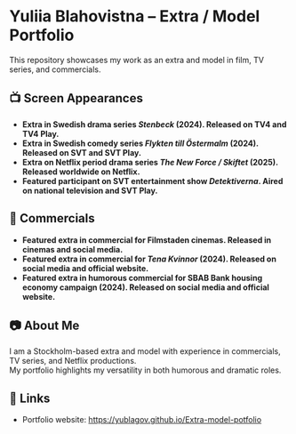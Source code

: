 # Yuliia Blahovistna – Extra / Model Portfolio

This repository showcases my work as an extra and model in film, TV series, and commercials.

## 📺 Screen Appearances
- **Extra in Swedish drama series *Stenbeck* (2024). Released on TV4 and TV4 Play.**
- **Extra in Swedish comedy series *Flykten till Östermalm* (2024). Released on SVT and SVT Play.**
- **Extra on Netflix period drama series *The New Force / Skiftet* (2025). Released worldwide on Netflix.**
- **Featured participant on SVT entertainment show *Detektiverna*. Aired on national television and SVT Play.**

## 📢 Commercials
- **Featured extra in commercial for Filmstaden cinemas. Released in cinemas and social media.**
- **Featured extra in commercial for *Tena Kvinnor* (2024). Released on social media and official website.**
- **Featured extra in humorous commercial for SBAB Bank housing economy campaign (2024). Released on social media and official website.**

## 📷 About Me
I am a Stockholm-based extra and model with experience in commercials, TV series, and Netflix productions.  
My portfolio highlights my versatility in both humorous and dramatic roles.  

## 🔗 Links
- Portfolio website: https://yublagov.github.io/Extra-model-potfolio


